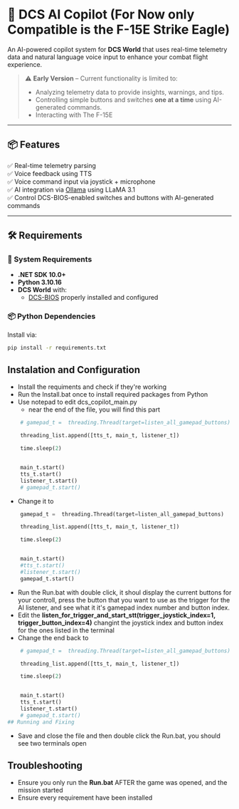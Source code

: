# 🛫 DCS AI Copilot (For Now only Compatible is the F-15E Strike Eagle)

An AI-powered copilot system for **DCS World** that uses real-time telemetry data and natural language voice input to enhance your combat flight experience.

> ⚠️ **Early Version** – Current functionality is limited to:
> - Analyzing telemetry data to provide insights, warnings, and tips.
> - Controlling simple buttons and switches **one at a time** using AI-generated commands.
> - Interacting with The F-15E
---

## 📦 Features

✅ Real-time telemetry parsing  
✅ Voice feedback using TTS  
✅ Voice command input via joystick + microphone  
✅ AI integration via [Ollama](https://ollama.com) using LLaMA 3.1  
✅ Control DCS-BIOS-enabled switches and buttons with AI-generated commands

---

## 🛠️ Requirements

### 🔧 System Requirements

- **.NET SDK 10.0+**
- **Python 3.10.16**
- **DCS World** with:
  - [DCS-BIOS](https://github.com/DCS-Skunkworks/dcs-bios/tree/main) properly installed and configured
### 📦 Python Dependencies

Install via:

```bash
pip install -r requirements.txt
```
## Instalation and Configuration
- Install the requiments and check if they're working
- Run the Install.bat once to install required packages from Python
- Use notepad to edit dcs_copilot_main.py 
  - near the end of the file, you will find this part
```Python
    # gamepad_t =  threading.Thread(target=listen_all_gamepad_buttons)

    threading_list.append([tts_t, main_t, listener_t])

    time.sleep(2)


    main_t.start()
    tts_t.start()
    listener_t.start()
    # gamepad_t.start() 
```
- Change it to 
```Python
    gamepad_t =  threading.Thread(target=listen_all_gamepad_buttons)

    threading_list.append([tts_t, main_t, listener_t])

    time.sleep(2)


    main_t.start()
    #tts_t.start()
    #listener_t.start()
    gamepad_t.start() 
```
- Run the Run.bat with double click, it shoul display the current buttons for your controll, press the button that you want to use as the trigger for the AI listener, and see what it it's gamepad index number and button index.
- Edit the **listen_for_trigger_and_start_stt(trigger_joystick_index=1, trigger_button_index=4)** changint the joystick index and button index for the ones listed in the terminal
- Change the end back to 
```Python
    # gamepad_t =  threading.Thread(target=listen_all_gamepad_buttons)

    threading_list.append([tts_t, main_t, listener_t])

    time.sleep(2)


    main_t.start()
    tts_t.start()
    listener_t.start()
    # gamepad_t.start() 
## Running and Fixing
```
- Save and close the file and then double click the Run.bat, you should see two terminals open
 
## Troubleshooting
- Ensure you only run the **Run.bat** AFTER the game was opened, and the mission started
- Ensure every requirement have been installed